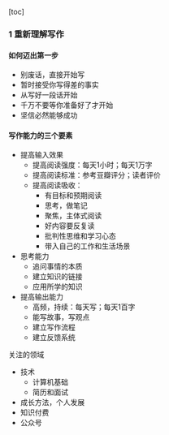 [toc]

### 1 重新理解写作

#### 如何迈出第一步

- 别废话，直接开始写
- 暂时接受你写得差的事实
- 从写好一段话开始
- 千万不要等你准备好了才开始
- 坚信必然能够成功

#### 写作能力的三个要素

- 提高输入效果
  - 提高阅读强度：每天1小时；每天1万字
  - 提高阅读标准：参考豆瓣评分；读者评价
  - 提高阅读吸收：
    - 有目标和预期阅读
    - 思考，做笔记
    - 聚焦，主体式阅读
    - 好内容要反复读
    - 批判性思维和学习心态
    - 带入自己的工作和生活场景
- 思考能力
  - 追问事情的本质
  - 建立知识的链接
  - 应用所学的知识
- 提高输出能力
  - 高频，持续：每天写；每天1百字
  - 能写故事，写观点
  - 建立写作流程
  - 建立反馈系统

关注的领域

- 技术
  - 计算机基础
  - 简历和面试
- 成长方法，个人发展
- 知识付费
- 公众号
